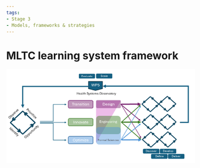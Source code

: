 ```yaml
---
tags:
- Stage 3
- Models, frameworks & strategies
---
```


# MLTC learning system framework 

![Innovation hub learning system design process](../assets/eoi-design-process.png)
